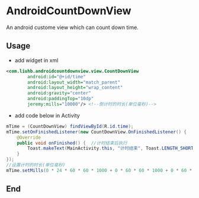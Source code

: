 # AndroidCountDownView
An android custome view which can count down time.

## Usage

* add widget in xml

```xml
<com.liuhb.androidcountdownview.view.CountDownView
        android:id="@+id/time"
        android:layout_width="match_parent"
        android:layout_height="wrap_content"
        android:gravity="center"
        android:paddingTop="10dp"
        jeremy:mills="10000"/> <!--倒计时的时长(单位毫秒)-->
```

* add code below in Activity

```Java
mTime = (CountDownView) findViewById(R.id.time);
mTime.setOnFinishedListener(new CountDownView.OnFinishedListener() {
    @Override
    public void onFinished() {  //计时结束后执行
        Toast.makeText(MainActivity.this, "计时结束", Toast.LENGTH_SHORT).show();
    }
});
//设置计时的时长(单位毫秒)
mTime.setMills(0 * 24 * 60 * 60 * 1000 + 0 * 60 * 60 * 1000 + 0 * 60 * 1000 + 3 * 1000 + 200);
```

## End
